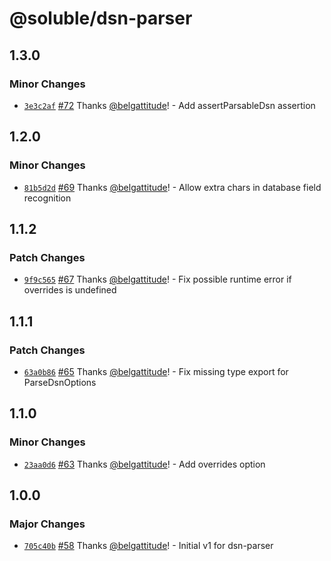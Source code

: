 # @soluble/dsn-parser

## 1.3.0

### Minor Changes

- [`3e3c2af`](https://github.com/soluble-io/cache-interop/commit/3e3c2af8dbdf99c4f1feb2826f220f205ac65c9c) [#72](https://github.com/soluble-io/cache-interop/pull/72) Thanks [@belgattitude](https://github.com/belgattitude)! - Add assertParsableDsn assertion

## 1.2.0

### Minor Changes

- [`81b5d2d`](https://github.com/soluble-io/cache-interop/commit/81b5d2d9b0cdd848b333c629dda41a0e4a0066c9) [#69](https://github.com/soluble-io/cache-interop/pull/69) Thanks [@belgattitude](https://github.com/belgattitude)! - Allow extra chars in database field recognition

## 1.1.2

### Patch Changes

- [`9f9c565`](https://github.com/soluble-io/cache-interop/commit/9f9c565e9a9f956342c2ab5c1d62daff308609b5) [#67](https://github.com/soluble-io/cache-interop/pull/67) Thanks [@belgattitude](https://github.com/belgattitude)! - Fix possible runtime error if overrides is undefined

## 1.1.1

### Patch Changes

- [`63a0b86`](https://github.com/soluble-io/cache-interop/commit/63a0b8690e0af5b60751c76149c7f56479200217) [#65](https://github.com/soluble-io/cache-interop/pull/65) Thanks [@belgattitude](https://github.com/belgattitude)! - Fix missing type export for ParseDsnOptions

## 1.1.0

### Minor Changes

- [`23aa0d6`](https://github.com/soluble-io/cache-interop/commit/23aa0d663a1c6883822f41deb44f4c7679b7613f) [#63](https://github.com/soluble-io/cache-interop/pull/63) Thanks [@belgattitude](https://github.com/belgattitude)! - Add overrides option

## 1.0.0

### Major Changes

- [`705c40b`](https://github.com/soluble-io/cache-interop/commit/705c40b023f0dcd16d5bd67de8fe43abafe674db) [#58](https://github.com/soluble-io/cache-interop/pull/58) Thanks [@belgattitude](https://github.com/belgattitude)! - Initial v1 for dsn-parser
